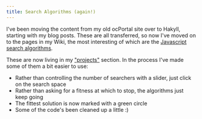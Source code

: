 ```yaml
---
title: Search Algorithms (again!)
---
```

I've been moving the content from my old ocPortal site over to Hakyll, starting with my blog posts. These are all transferred, so now I've moved on to the pages in my Wiki, the most interesting of which are the [Javascript search algorithms](/projects/optimisation/index.html).

These are now living in my ["projects"](/projects/) section. In the process I've made some of them a bit easier to use:

 - Rather than controlling the number of searchers with a slider, just click on the search space
 - Rather than asking for a fitness at which to stop, the algorithms just keep going
 - The fittest solution is now marked with a green circle
 - Some of the code's been cleaned up a little :)
